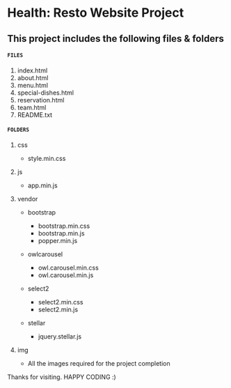 # Health: Resto Website Project


## This project includes the following files & folders


#### **`FILES`**

1. index.html
2. about.html
3. menu.html
4. special-dishes.html
5. reservation.html
6. team.html
7. README.txt


#### **`FOLDERS`**

1. css <br/>
	- style.min.css

2. js <br/>
	- app.min.js

3. vendor <br/>
	- bootstrap<br/>
		- bootstrap.min.css
		- bootstrap.min.js
		- popper.min.js

	- owlcarousel
		- owl.carousel.min.css
		- owl.carousel.min.js

	- select2
		- select2.min.css
		- select2.min.js

	- stellar
		- jquery.stellar.js

4. img <br/>
	- All the images required for the project completion

Thanks for visiting. HAPPY CODING :)
